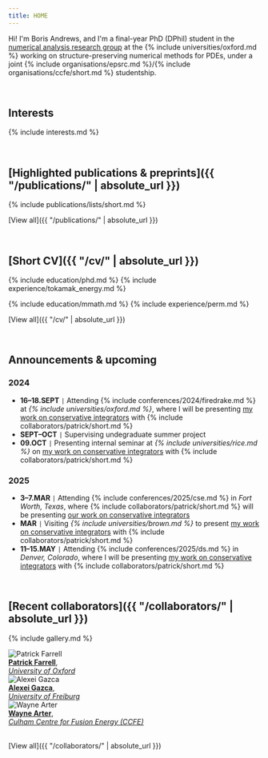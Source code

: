 ```yaml
---
title: HOME
---
```


Hi! I'm Boris Andrews, and I'm a final-year PhD (DPhil) student in the [numerical analysis research group](https://www.maths.ox.ac.uk/groups/numerical-analysis/) at the {% include universities/oxford.md %} working on structure-preserving numerical methods for PDEs, under a joint {% include organisations/epsrc.md %}/{% include organisations/ccfe/short.md %} studentship.

<br>

## Interests

{% include interests.md %}

<br>

## [Highlighted publications & preprints]({{ "/publications/" | absolute_url }})

{% include publications/lists/short.md %}

[View all]({{ "/publications/" | absolute_url }})

<br>

## [Short CV]({{ "/cv/" | absolute_url }})

{% include education/phd.md %}
{% include experience/tokamak_energy.md %}

{% include education/mmath.md %}
{% include experience/perm.md %}

[View all]({{ "/cv/" | absolute_url }})

<br>

## Announcements & upcoming

### 2024
- **16–18.SEPT** <code>&#124;</code> Attending {% include conferences/2024/firedrake.md %} at *{% include universities/oxford.md %}*, where I will be presenting [my work on conservative integrators](publications/sp-integrators/index.md) with {% include collaborators/patrick/short.md %}
- **SEPT–OCT** <code>&#124;</code> Supervising undegraduate summer project
- **09.OCT** <code>&#124;</code> Presenting internal seminar at *{% include universities/rice.md %}* on [my work on conservative integrators](publications/sp-integrators/index.md) with {% include collaborators/patrick/short.md %}

### 2025
- **3–7.MAR** <code>&#124;</code> Attending {% include conferences/2025/cse.md %} in *Fort Worth, Texas*, where {% include collaborators/patrick/short.md %} will be presenting [our work on conservative integrators](publications/sp-integrators/index.md)
- **MAR** <code>&#124;</code> Visiting *{% include universities/brown.md %}* to present [my work on conservative integrators](publications/sp-integrators/index.md) with {% include collaborators/patrick/short.md %}
- **11–15.MAY** <code>&#124;</code> Attending {% include conferences/2025/ds.md %} in *Denver, Colorado*, where I will be presenting [my work on conservative integrators](publications/sp-integrators/index.md) with {% include collaborators/patrick/short.md %}

<br>

## [Recent collaborators]({{ "/collaborators/" | absolute_url }})

{% include gallery.md %}

<div class="gallery">
    <div class="gallery-item">
        <img src="{{ '/assets/img/collaborators/patrick.jpg' | relative_url }}" alt="Patrick Farrell">
        <div class="caption"><a href="https://pefarrell.org/"><b>Patrick Farrell</b></a>, <br> <a href="https://www.maths.ox.ac.uk/"><em>University of Oxford</em></a></div>
    </div>
    <div class="gallery-item">
        <img src="{{ '/assets/img/collaborators/alexei.jpeg' | relative_url }}" alt="Alexei Gazca">
        <div class="caption"><a href="https://gazcaorozco.github.io/home/"><b>Alexei Gazca</b></a>, <br> <a href="https://www.math.uni-freiburg.de/index.html"><em>University of Freiburg</em></a></div>
    </div>
    <div class="gallery-item">
        <img src="{{ '/assets/img/collaborators/wayne.jpeg' | relative_url }}" alt="Wayne Arter">
        <div class="caption"><a href="https://www.linkedin.com/in/wayne-arter-86375211/"><b>Wayne Arter</b></a>, <br> <a href="https://ccfe.ukaea.uk/"><em>Culham Centre for Fusion Energy (CCFE)</em></a></div>
    </div>
</div>

<br>

[View all]({{ "/collaborators/" | absolute_url }})
